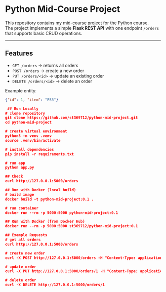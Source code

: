 # Python Mid-Course Project

This repository contains my mid-course project for the Python course.  
The project implements a simple **Flask REST API** with one endpoint `/orders` that supports basic CRUD operations.

---

## Features
- `GET /orders` → returns all orders  
- `POST /orders` → create a new order  
- `PUT /orders/<id>` → update an existing order  
- `DELETE /orders/<id>` → delete an order  

Example entity:
```json
{"id": 1, "item": "PS5"}

 ## Run Locally
# clone repository
git clone https://github.com/st369712/python-mid-project.git
cd python-mid-project

# create virtual environment
python3 -m venv .venv
source .venv/bin/activate

# install dependencies
pip install -r requirements.txt

# run app
python app.py

## Check
curl http://127.0.0.1:5000/orders

## Run with Docker (local build)
# build image
docker build -t python-mid-project:0.1 .

# run container
docker run --rm -p 5000:5000 python-mid-project:0.1

## Run with Docker (from Docker Hub)
docker run --rm -p 5000:5000 st369712/python-mid-project:0.1

## Example Requests
# get all orders
curl http://127.0.0.1:5000/orders

# create new order
curl -X POST http://127.0.0.1:5000/orders -H "Content-Type: application/json" -d '{"id":1,"item":"PS5"}'

# update order
curl -X PUT http://127.0.0.1:5000/orders/1 -H "Content-Type: application/json" -d '{"item":"Xbox Series X"}'

# delete order
curl -X DELETE http://127.0.0.1:5000/orders/1
